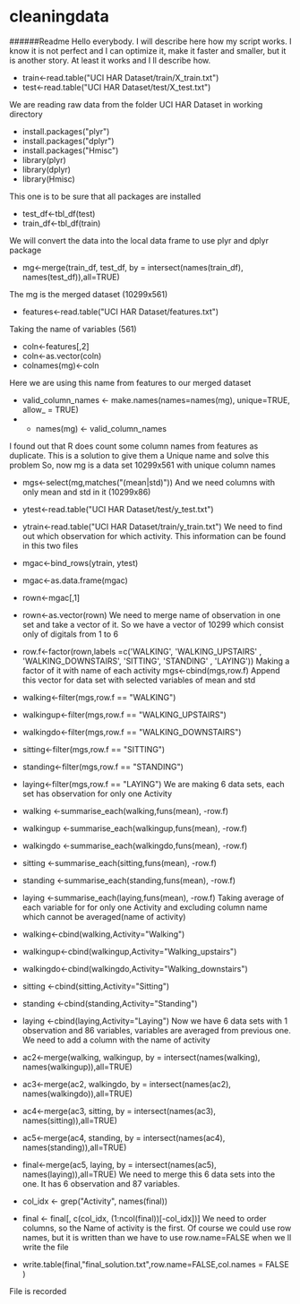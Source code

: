# cleaningdata
######Readme
Hello everybody. I will describe here how my script works. 
I know it is not perfect and I can optimize it, make it faster and smaller, but it is another story. 
At least it works and I ll describe how.
* train<-read.table("UCI HAR Dataset/train/X_train.txt")
* test<-read.table("UCI HAR Dataset/test/X_test.txt")

We are reading raw data from the folder UCI HAR Dataset in working directory 
* install.packages("plyr")
* install.packages("dplyr")
* install.packages("Hmisc")
* library(plyr)
* library(dplyr)
* library(Hmisc)

This one is to be sure that all packages are installed

* test_df<-tbl_df(test)
* train_df<-tbl_df(train)

We will convert the data into the local data frame to use plyr and dplyr package

* mg<-merge(train_df, test_df, by = intersect(names(train_df), names(test_df)),all=TRUE)

The mg is the merged dataset (10299x561)

* features<-read.table("UCI HAR Dataset/features.txt")

Taking the name of variables (561)

* coln<-features[,2]
* coln<-as.vector(coln)
* colnames(mg)<-coln

Here we are using this name from features to our merged dataset

* valid_column_names <- make.names(names=names(mg), unique=TRUE, allow_ = TRUE)
* * names(mg) <- valid_column_names

I found out that R does count some column names from features as duplicate.
This is a solution to give them a Unique name and solve this problem
So, now mg is a data set 10299x561 with unique column names

* mgs<-select(mg,matches("(mean|std)"))
And we need columns with only mean and std in it (10299x86)
* ytest<-read.table("UCI HAR Dataset/test/y_test.txt")
* ytrain<-read.table("UCI HAR Dataset/train/y_train.txt")
We need to find out which observation for which activity. This information can be found in this two files




* mgac<-bind_rows(ytrain, ytest)
* mgac<-as.data.frame(mgac)
* rown<-mgac[,1]
* rown<-as.vector(rown)
We need to merge name of observation in one set and take a vector of it. 
So we have a vector of 10299 which consist only of digitals from 1 to 6
* row.f<-factor(rown,labels =c('WALKING', 'WALKING_UPSTAIRS' , 'WALKING_DOWNSTAIRS',  'SITTING', 'STANDING' , 'LAYING'))
Making a factor of it with name of each activity
mgs<-cbind(mgs,row.f)
Append this vector for data set with selected variables of mean and std
* walking<-filter(mgs,row.f == "WALKING")
* walkingup<-filter(mgs,row.f == "WALKING_UPSTAIRS")
* walkingdo<-filter(mgs,row.f == "WALKING_DOWNSTAIRS")
* sitting<-filter(mgs,row.f == "SITTING")
* standing<-filter(mgs,row.f == "STANDING")
* laying<-filter(mgs,row.f == "LAYING")
We are making 6 data sets, each set has observation for only one Activity
* walking <-summarise_each(walking,funs(mean), -row.f)
* walkingup <-summarise_each(walkingup,funs(mean), -row.f)
* walkingdo <-summarise_each(walkingdo,funs(mean), -row.f)
* sitting <-summarise_each(sitting,funs(mean), -row.f)
* standing <-summarise_each(standing,funs(mean), -row.f)
* laying <-summarise_each(laying,funs(mean), -row.f)
Taking average of each variable for  for only one Activity and excluding column name which cannot be averaged(name of activity)
* walking<-cbind(walking,Activity="Walking")
* walkingup<-cbind(walkingup,Activity="Walking_upstairs")
* walkingdo<-cbind(walkingdo,Activity="Walking_downstairs")
* sitting <-cbind(sitting,Activity="Sitting")
* standing <-cbind(standing,Activity="Standing")
* laying <-cbind(laying,Activity="Laying")
Now we have 6 data sets with 1 observation and 86 variables, variables are averaged from previous one. We need to add a column with the name of activity
* ac2<-merge(walking, walkingup, by = intersect(names(walking), names(walkingup)),all=TRUE)
* ac3<-merge(ac2, walkingdo, by = intersect(names(ac2), names(walkingdo)),all=TRUE)
* ac4<-merge(ac3, sitting, by = intersect(names(ac3), names(sitting)),all=TRUE)
* ac5<-merge(ac4, standing, by = intersect(names(ac4), names(standing)),all=TRUE)
* final<-merge(ac5, laying, by = intersect(names(ac5), names(laying)),all=TRUE)
We need to merge this 6 data sets into the one. It has 6 observation and 87 variables.

* col_idx <- grep("Activity", names(final))


* final <- final[, c(col_idx, (1:ncol(final))[-col_idx])]
We need to order columns, so the Name of activity is the first. 
Of course we could use row names, but it is written than we have to use row.name=FALSE when we ll write the file

* write.table(final,"final_solution.txt",row.name=FALSE,col.names = FALSE  )

File is recorded




